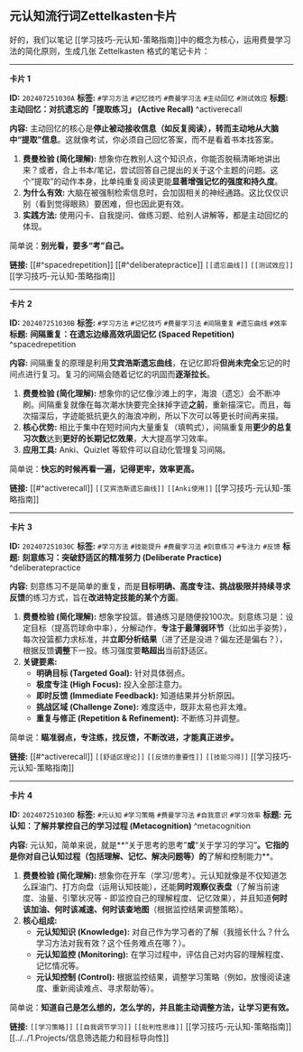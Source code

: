 ## 元认知流行词Zettelkasten卡片 

好的，我们以笔记 [[学习技巧-元认知-策略指南]]中的概念为核心，运用费曼学习法的简化原则，生成几张 Zettelkasten 格式的笔记卡片：

---

**卡片 1**

**ID:** `202407251030A`
**标签:** `#学习方法` `#记忆技巧` `#费曼学习法` `#主动回忆` `#测试效应`
**标题:** **主动回忆：对抗遗忘的「提取练习」 (Active Recall)** ^activerecall

**内容:**
主动回忆的核心是**停止被动接收信息（如反复阅读），转而主动地从大脑中“提取”信息**。这就像考试，你必须自己回忆答案，而不是看着书本找答案。

1.  **费曼检验 (简化理解):** 想象你在教别人这个知识点，你能否脱稿清晰地讲出来？或者，合上书本/笔记，尝试回答自己提出的关于这个主题的问题。这个“提取”的动作本身，比单纯重复阅读更能**显著增强记忆的强度和持久度**。
2.  **为什么有效:** 大脑在被强制检索信息时，会加固相关的神经通路。这比仅仅识别（看到觉得眼熟）要困难，但也因此更有效。
3.  **实践方法:** 使用闪卡、自我提问、做练习题、给别人讲解等，都是主动回忆的体现。

简单说：**别光看，要多“考”自己。**

**链接:** [[#^spacedrepetition]] [[#^deliberatepractice]] `[[遗忘曲线]]` `[[测试效应]]` [[学习技巧-元认知-策略指南]]

---

**卡片 2**

**ID:** `202407251030B`
**标签:** `#学习方法` `#记忆技巧` `#费曼学习法` `#间隔重复` `#遗忘曲线` `#效率`
**标题:** **间隔重复：在遗忘边缘高效巩固记忆 (Spaced Repetition)** ^spacedrepetition

**内容:**
间隔重复的原理是利用**艾宾浩斯遗忘曲线**，在记忆即将**但尚未完全**忘记的时间点进行复习。复习的间隔会随着记忆的巩固而**逐渐拉长**。

1.  **费曼检验 (简化理解):** 想象你的记忆像沙滩上的字，海浪（遗忘）会不断冲刷。间隔重复就像在每次潮水快要完全抹掉字迹**之前**，重新描深它。而且，每次描深后，字迹能抵抗更久的海浪冲刷，所以下次可以等更长时间再来描。
2.  **核心优势:** 相比于集中在短时间内大量重复（填鸭式），间隔重复用**更少的总复习次数**达到**更好的长期记忆效果**，大大提高学习效率。
3.  **应用工具:** Anki、Quizlet 等软件可以自动化管理复习间隔。

简单说：**快忘的时候再看一遍，记得更牢，效率更高。**

**链接:** [[#^activerecall]] `[[艾宾浩斯遗忘曲线]]` `[[Anki使用]]` [[学习技巧-元认知-策略指南]]

---

**卡片 3**

**ID:** `202407251030C`
**标签:** `#学习方法` `#技能提升` `#费曼学习法` `#刻意练习` `#专注力` `#反馈`
**标题:** **刻意练习：突破舒适区的精准努力 (Deliberate Practice)** ^deliberatepractice

**内容:**
刻意练习不是简单的重复，而是**目标明确、高度专注、挑战极限并持续寻求反馈**的练习方式，旨在**改进特定技能的某个方面**。

1.  **费曼检验 (简化理解):** 想象学投篮。普通练习是随便投100次。刻意练习是：设定目标（提高罚球命中率），分解动作，**专注于最薄弱环节**（比如出手姿势），每次投篮都力求标准，并**立即分析结果**（进了还是没进？偏左还是偏右？），根据反馈**调整**下一投。练习强度要**略超出**当前舒适区。
2.  **关键要素:**
    *   **明确目标 (Targeted Goal):** 针对具体弱点。
    *   **极度专注 (High Focus):** 投入全部注意力。
    *   **即时反馈 (Immediate Feedback):** 知道结果并分析原因。
    *   **挑战区域 (Challenge Zone):** 难度适中，既非太易也非太难。
    *   **重复与修正 (Repetition & Refinement):** 不断练习并调整。

简单说：**瞄准弱点，专注练，找反馈，不断改进，才能真正进步。**

**链接:** [[#^activerecall]] `[[舒适区理论]]` `[[反馈的重要性]]` `[[技能习得]]` [[学习技巧-元认知-策略指南]]

---

**卡片 4**

**ID:** `202407251030D`
**标签:** `#元认知` `#学习策略` `#费曼学习法` `#自我意识` `#学习效率`
**标题:** **元认知：了解并掌控自己的学习过程 (Metacognition)** ^metacognition

**内容:**
元认知，简单来说，就是**“关于思考的思考”**或**“关于学习的学习”**。它指的是你对自己认知过程（包括理解、记忆、解决问题等）的**了解和控制能力**。

1.  **费曼检验 (简化理解):** 想象你在开车（学习/思考）。元认知就像是不仅知道怎么踩油门、打方向盘（运用认知技能），还能**同时观察仪表盘**（了解当前速度、油量、引擎状况等 - 即监控自己的理解程度、记忆效果），并且知道**何时该加油、何时该减速、何时该查地图**（根据监控结果调整策略）。
2.  **核心组成:**
    *   **元认知知识 (Knowledge):** 对自己作为学习者的了解（我擅长什么？什么学习方法对我有效？这个任务难点在哪？）。
    *   **元认知监控 (Monitoring):** 在学习过程中，评估自己对内容的理解程度、记忆情况等。
    *   **元认知控制 (Control):** 根据监控结果，调整学习策略（例如，放慢阅读速度、重新阅读难点、寻求帮助等）。

简单说：**知道自己是怎么想的，怎么学的，并且能主动调整方法，让学习更有效。**

**链接:** `[[学习策略]]` `[[自我调节学习]]` `[[批判性思维]]` [[学习技巧-元认知-策略指南]] [[../../1.Projects/信息筛选能力和目标导向性]]